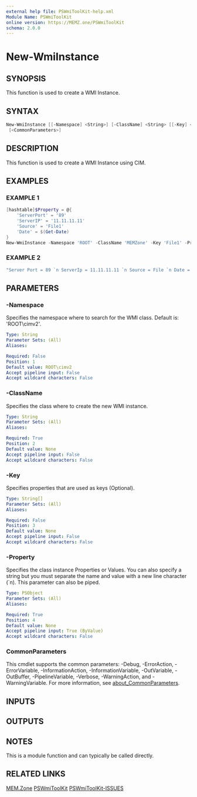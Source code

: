 ```yaml
---
external help file: PSWmiToolKit-help.xml
Module Name: PSWmiToolKit
online version: https://MEMZ.one/PSWmiToolKit
schema: 2.0.0
---
```


# New-WmiInstance

## SYNOPSIS

This function is used to create a WMI Instance.

## SYNTAX

```powershell
New-WmiInstance [[-Namespace] <String>] [-ClassName] <String> [[-Key] <String[]>] [-Property] <PSObject>
 [<CommonParameters>]
```

## DESCRIPTION

This function is used to create a WMI Instance using CIM.

## EXAMPLES

### EXAMPLE 1

```powershell
[hashtable]$Property = @{
    'ServerPort' = '89'
    'ServerIP' = '11.11.11.11'
    'Source' = 'File1'
    'Date' = $(Get-Date)
}
New-WmiInstance -Namespace 'ROOT' -ClassName 'MEMZone' -Key 'File1' -Property $Property
```

### EXAMPLE 2

```powershell
"Server Port = 89 `n ServerIp = 11.11.11.11 `n Source = File `n Date = $(GetDate)" | New-WmiInstance -Namespace 'ROOT' -ClassName 'MEMZone' -Property $Property
```

## PARAMETERS

### -Namespace

Specifies the namespace where to search for the WMI class.
Default is: 'ROOT\cimv2'.

```yaml
Type: String
Parameter Sets: (All)
Aliases:

Required: False
Position: 1
Default value: ROOT\cimv2
Accept pipeline input: False
Accept wildcard characters: False
```

### -ClassName

Specifies the class where to create the new WMI instance.

```yaml
Type: String
Parameter Sets: (All)
Aliases:

Required: True
Position: 2
Default value: None
Accept pipeline input: False
Accept wildcard characters: False
```

### -Key

Specifies properties that are used as keys (Optional).

```yaml
Type: String[]
Parameter Sets: (All)
Aliases:

Required: False
Position: 3
Default value: None
Accept pipeline input: False
Accept wildcard characters: False
```

### -Property

Specifies the class instance Properties or Values.
You can also specify a string but you must separate the name and value with a new line character (\`n).
This parameter can also be piped.

```yaml
Type: PSObject
Parameter Sets: (All)
Aliases:

Required: True
Position: 4
Default value: None
Accept pipeline input: True (ByValue)
Accept wildcard characters: False
```

### CommonParameters

This cmdlet supports the common parameters: -Debug, -ErrorAction, -ErrorVariable, -InformationAction, -InformationVariable, -OutVariable, -OutBuffer, -PipelineVariable, -Verbose, -WarningAction, and -WarningVariable.
For more information, see [about_CommonParameters](http://go.microsoft.com/fwlink/?LinkID=113216).

## INPUTS

## OUTPUTS

## NOTES

This is a module function and can typically be called directly.

## RELATED LINKS

[MEM.Zone](https://MEM.Zone)
[PSWmiToolKit](https://MEMZ.one/PSWmiToolKit)
[PSWmiToolKit-ISSUES](https://MEMZ.one/PSWmiToolKit-ISSUES)
